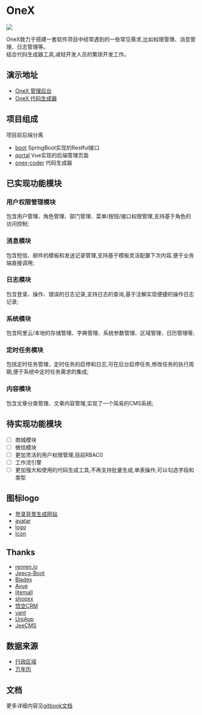 # OneX
![](https://cdn4.iconfinder.com/data/icons/space-and-astronomy-1/800/rocket-128.png)

OneX致力于搭建一套软件项目中经常遇到的一些常见需求,比如权限管理、消息管理、日志管理等。     
结合代码生成器工具,减轻开发人员的繁琐开发工作。

## 演示地址
* [OneX 管理后台](http://portal.onex.nb6868.com)
* [OneX 代码生成器](http://coder.onex.nb6868.com)

## 项目组成
项目前后端分离

* [boot](https://github.com/zhangchaoxu/onex-boot/)  SpringBoot实现的Restful接口
* [portal](https://github.com/zhangchaoxu/onex-portal) Vue实现的后端管理页面
* [onex-coder](https://github.com/zhangchaoxu/onex-coder) 代码生成器

## 已实现功能模块
### 用户权限管理模块
包含用户管理、角色管理、部门管理、菜单/按钮/接口权限管理,支持基于角色的访问控制;

### 消息模块
包含短信、邮件的模板和发送记录管理,支持基于模板灵活配置下次内容,便于业务端直接调用;

### 日志模块
包含登录、操作、错误的日志记录,支持日志的查询,基于注解实现便捷的操作日志记录;

### 系统模块
包含阿里云/本地的存储管理、字典管理、系统参数管理、区域管理、日历管理等;

### 定时任务模块
包括定时任务管理，定时任务的启停和日志,可在后台启停任务,修改任务的执行周期,便于系统中定时任务需求的集成;

### 内容模块
包含文章分类管理、文章内容管理,实现了一个简易的CMS系统;

## 待实现功能模块
* [ ] 商城模块
* [ ] 微信模块
* [ ] 更加灵活的用户权限管理,目前RBAC0
* [ ] 工作流引擎
* [ ] 更加强大和使用的代码生成工具,不再支持批量生成,单表操作,可以勾选字段和类型

## 图标logo
* [登录背景生成网站](https://trianglify.io)
* [avatar](https://www.iconfinder.com/iconsets/business-avatar-1)
* [logo](https://www.iconfinder.com/icons/2120156/astronaut_astronomy_rocket_science_space_icon)
* [Icon](https://www.iconfont.cn/collections/detail?cid=9402)

## Thanks
* [renren.io](https://www.renren.io/)
* [Jeecg-Boot](http://www.jeecg.com/)
* [Bladex](https://bladex.vip/#/)
* [Avue](https://avuejs.com/)
* [litemall](https://github.com/linlinjava/litemall)
* [shopxx](https://www.shopxx.net/products/shopxx-b2b2c)
* [悟空CRM](https://gitee.com/wukongcrm/72crm-java)
* [vant](https://youzan.github.io/vant/)
* [UniApp](https://uniapp.dcloud.io/)
* [JeeCMS](http://www.jeecms.com/)

## 数据来源
* [行政区域](https://github.com/xiangyuecn/AreaCity-JsSpider-StatsGov/)
* [万年历]()

## 文档 
更多详细内容见[gitbook文档](https://onex.nb6868.com)
